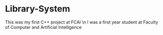 # Library-System
This was my first C++ project at FCAI \n
I was a first year student at Faculty of Computer and Artificial Intelligence
